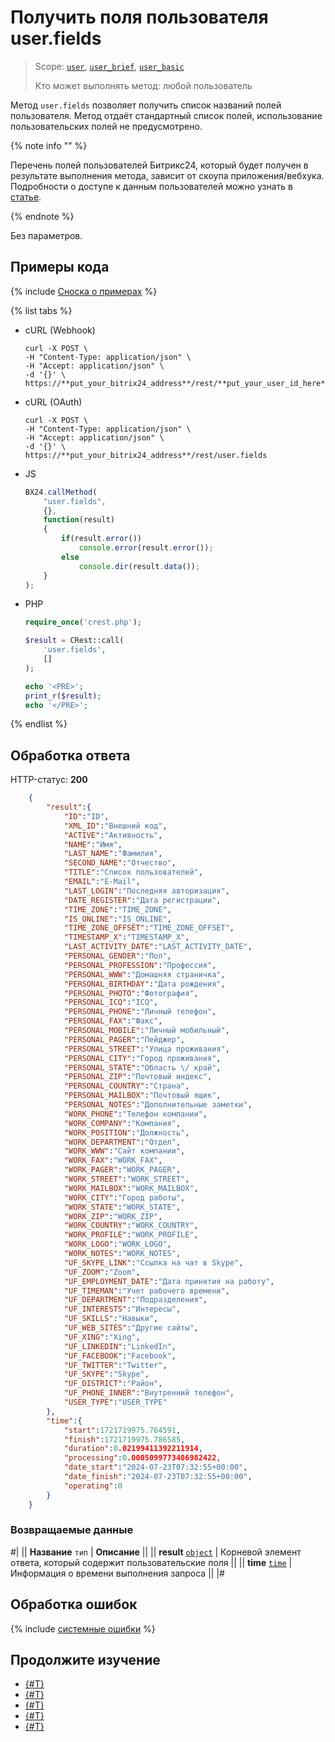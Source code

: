 # Получить поля пользователя user.fields

> Scope: [`user`](../scopes/permissions.md), [`user_brief`](../scopes/permissions.md), [`user_basic`](../scopes/permissions.md)
>
> Кто может выполнять метод: любой пользователь

Метод `user.fields` позволяет получить список названий полей пользователя. Метод отдаёт стандартный список полей, использование пользовательских полей не предусмотрено.

{% note info "" %}

Перечень полей пользователей Битрикс24, который будет получен в результате выполнения метода, зависит от скоупа приложения/вебхука. Подробности о доступе к данным пользователей можно узнать в [статье](index.md).

{% endnote %}

Без параметров.

## Примеры кода

{% include [Сноска о примерах](../../_includes/examples.md) %}

{% list tabs %}

- cURL (Webhook)

    ```curl
    curl -X POST \
    -H "Content-Type: application/json" \
    -H "Accept: application/json" \
    -d '{}' \
    https://**put_your_bitrix24_address**/rest/**put_your_user_id_here**/**put_your_webbhook_here**/user.fields
    ```

- cURL (OAuth)

    ```curl
    curl -X POST \
    -H "Content-Type: application/json" \
    -H "Accept: application/json" \
    -d '{}' \
    https://**put_your_bitrix24_address**/rest/user.fields
    ```

- JS

    ```js
    BX24.callMethod(
        "user.fields",
        {},
        function(result)
        {
            if(result.error())
                console.error(result.error());
            else
                console.dir(result.data());
        }
    );
    ```

- PHP

    ```php
    require_once('crest.php');

    $result = CRest::call(
        'user.fields',
        []
    );

    echo '<PRE>';
    print_r($result);
    echo '</PRE>';
    ```

{% endlist %}

## Обработка ответа

HTTP-статус: **200**

```json
    {
        "result":{
            "ID":"ID",
            "XML_ID":"Внешний код",
            "ACTIVE":"Активность",
            "NAME":"Имя",
            "LAST_NAME":"Фамилия",
            "SECOND_NAME":"Отчество",
            "TITLE":"Список пользователей",
            "EMAIL":"E-Mail",
            "LAST_LOGIN":"Последняя авторизация",
            "DATE_REGISTER":"Дата регистрации",
            "TIME_ZONE":"TIME_ZONE",
            "IS_ONLINE":"IS_ONLINE",
            "TIME_ZONE_OFFSET":"TIME_ZONE_OFFSET",
            "TIMESTAMP_X":"TIMESTAMP_X",
            "LAST_ACTIVITY_DATE":"LAST_ACTIVITY_DATE",
            "PERSONAL_GENDER":"Пол",
            "PERSONAL_PROFESSION":"Профессия",
            "PERSONAL_WWW":"Домашняя страничка",
            "PERSONAL_BIRTHDAY":"Дата рождения",
            "PERSONAL_PHOTO":"Фотография",
            "PERSONAL_ICQ":"ICQ",
            "PERSONAL_PHONE":"Личный телефон",
            "PERSONAL_FAX":"Факс",
            "PERSONAL_MOBILE":"Личный мобильный",
            "PERSONAL_PAGER":"Пейджер",
            "PERSONAL_STREET":"Улица проживания",
            "PERSONAL_CITY":"Город проживания",
            "PERSONAL_STATE":"Область \/ край",
            "PERSONAL_ZIP":"Почтовый индекс",
            "PERSONAL_COUNTRY":"Страна",
            "PERSONAL_MAILBOX":"Почтовый ящик",
            "PERSONAL_NOTES":"Дополнительные заметки",
            "WORK_PHONE":"Телефон компании",
            "WORK_COMPANY":"Компания",
            "WORK_POSITION":"Должность",
            "WORK_DEPARTMENT":"Отдел",
            "WORK_WWW":"Сайт компании",
            "WORK_FAX":"WORK_FAX",
            "WORK_PAGER":"WORK_PAGER",
            "WORK_STREET":"WORK_STREET",
            "WORK_MAILBOX":"WORK_MAILBOX",
            "WORK_CITY":"Город работы",
            "WORK_STATE":"WORK_STATE",
            "WORK_ZIP":"WORK_ZIP",
            "WORK_COUNTRY":"WORK_COUNTRY",
            "WORK_PROFILE":"WORK_PROFILE",
            "WORK_LOGO":"WORK_LOGO",
            "WORK_NOTES":"WORK_NOTES",
            "UF_SKYPE_LINK":"Ссылка на чат в Skype",
            "UF_ZOOM":"Zoom",
            "UF_EMPLOYMENT_DATE":"Дата принятия на работу",
            "UF_TIMEMAN":"Учет рабочего времени",
            "UF_DEPARTMENT":"Подразделения",
            "UF_INTERESTS":"Интересы",
            "UF_SKILLS":"Навыки",
            "UF_WEB_SITES":"Другие сайты",
            "UF_XING":"Xing",
            "UF_LINKEDIN":"LinkedIn",
            "UF_FACEBOOK":"Facebook",
            "UF_TWITTER":"Twitter",
            "UF_SKYPE":"Skype",
            "UF_DISTRICT":"Район",
            "UF_PHONE_INNER":"Внутренний телефон",
            "USER_TYPE":"USER_TYPE"
        },
        "time":{
            "start":1721719975.764591,
            "finish":1721719975.786585,
            "duration":0.02199411392211914,
            "processing":0.0005099773406982422,
            "date_start":"2024-07-23T07:32:55+00:00",
            "date_finish":"2024-07-23T07:32:55+00:00",
            "operating":0
        }
    }
```

### Возвращаемые данные

#|
|| **Название**
`тип` | **Описание** ||
|| **result**
[`object`](../data-types.md) | Корневой элемент ответа, который содержит пользовательские поля ||
|| **time**
[`time`](../data-types.md) | Информация о времени выполнения запроса ||
|#

## Обработка ошибок

{% include [системные ошибки](../../_includes/system-errors.md) %}

## Продолжите изучение 

- [{#T}](./user-add.md)
- [{#T}](./user-update.md)
- [{#T}](./user-get.md)
- [{#T}](./user-current.md)
- [{#T}](./user-search.md)